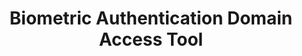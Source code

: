 ---
title: "Biometric Authentication Domain Access Tool"
info: "Another POC project utilising ESP32 microcontroller, Python, SG90 Servos and 3d Printing to make a face recognition enabled smart lock "
technologies: "python, esp32, tinkercad, 3d printing"
video: "mAmi7Y-blU8"
---